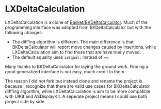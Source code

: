 # LXDeltaCalculation

LXDeltaCalculation is a clone of [Basket/BKDeltaCalculator](https://github.com/Basket/BKDeltaCalculator). Much of the programming interface was adopted from BKDeltaCalculator but with the following changes:

 - The diff'ing algorithm is different. The main difference is that BKDeltaCalculator will report move changes caused by insertions, while LXDeltaCalculation aim to find those that are have truely moved.
 - The default equality uses `isEqual:` instead of `==`.

Many thanks to BKDeltaCalculator for laying the ground work. Finding a good generalized interface is not easy, much credit to them.

The reason I did not fork but instead clone and rename the project is because I recognize that there are valid use cases for BKDeltaCalculator diff'ing algorithm, while LXDeltaCalculation is aim to be more compatible with UIKit and ASDisplayKit. A seperate project means I could use both project side by side.
